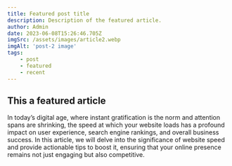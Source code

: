 ```yaml
---
title: Featured post title
description: Description of the featured article.
author: Admin
date: 2023-06-08T15:26:46.705Z
imgSrc: /assets/images/article2.webp
imgAlt: 'post-2 image'
tags:
    - post
    - featured
    - recent
---
```


## This a featured article

In today’s digital age, where instant gratification is the norm and attention spans are shrinking, the speed at which your website loads has a profound impact on user experience, search engine rankings, and overall business success. In this article, we will delve into the significance of website speed and provide actionable tips to boost it, ensuring that your online presence remains not just engaging but also competitive.